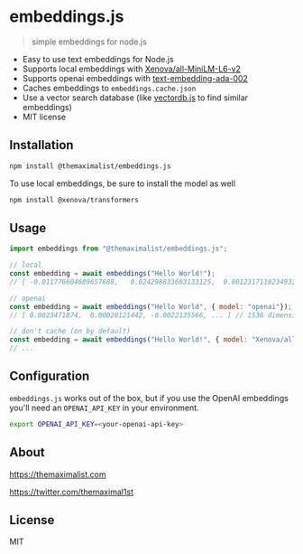 # embeddings.js

> simple embeddings for node.js

-   Easy to use text embeddings for Node.js
-   Supports local embeddings with [Xenova/all-MiniLM-L6-v2](https://huggingface.co/Xenova/all-MiniLM-L6-v2)
-   Supports openai embeddings with [text-embedding-ada-002](https://platform.openai.com/docs/guides/embeddings/how-to-get-embeddings)
-   Caches embeddings to `embeddings.cache.json`
-   Use a vector search database (like [vectordb.js](https://github.com/themaximal1st/vectordb.js) to find similar embeddings)
-   MIT license



## Installation

```bash
npm install @themaximalist/embeddings.js
```

To use local embeddings, be sure to install the model as well

```bash
npm install @xenova/transformers
```



## Usage

```javascript
import embeddings from "@themaximalist/embeddings.js";

// local
const embedding = await embeddings("Hello World!");
// [ -0.011776604689657688,   0.024298833683133125,  0.0012317118234932423, ... ] // 384 dimension embedding array

// openai
const embedding = await embeddings("Hello World", { model: "openai"});
// [ 0.0023471874,  0.00028121442, -0.0022135566, ... ] // 1536 dimension embedding array

// don't cache (on by default)
const embedding = await embeddings("Hello World!", { model: "Xenova/all-MiniLM-L6-v2", cache: false});
// ...
```

## Configuration

`embeddings.js` works out of the box, but if you use the OpenAI embeddings you'll need an `OPENAI_API_KEY` in your environment.

```bash
export OPENAI_API_KEY=<your-openai-api-key>
```



## About

https://themaximalist.com

https://twitter.com/themaximal1st



## License

MIT
